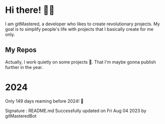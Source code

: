 
# Hi there! 🙋‍♂️
I am gitMastered, a developer who likes to create revolutionary projects.
My goal is to simplify people's life with projects that I basically create for me only.

## My Repos
Actually, I work quietly on some projects 👀. That I'm maybe gonna publish further in the year.

# 2024
Only 149 days reaming before 2024! 🙌

Signature : README.md Successfully updated on Fri Aug 04 2023 by gitMasteredBot

